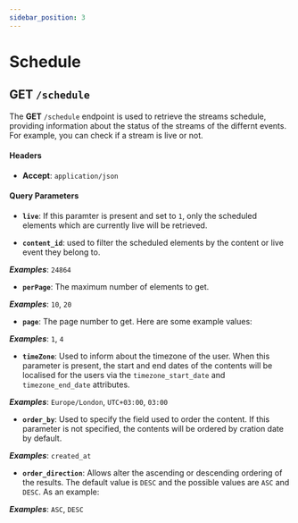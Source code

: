 ```yaml
---
sidebar_position: 3
---
```


# Schedule

## GET `/schedule`

The **GET** `/schedule` endpoint is used to retrieve the streams schedule, providing information about the status of the streams of the differnt events. For example, you can check if a stream is live or not. 

#### Headers

* **Accept**: `application/json`

#### Query Parameters

* **`live`**: If this paramter is present and set to `1`, only the scheduled elements which are currently live will be retrieved.

* **`content_id`**: used to filter the scheduled elements by the content or live event they belong to.

 ***Examples***: `24864`

* **`perPage`**: The maximum number of elements to get.

 ***Examples***: `10`, `20`

 * **`page`**: The page number to get. Here are some example values:

 ***Examples***: `1`, `4`

* **`timeZone`**: Used to inform about the timezone of the user. When this parameter is present, the start and end dates of the contents will be localised for the users via the `timezone_start_date` and `timezone_end_date` attributes.

 ***Examples***: `Europe/London`, `UTC+03:00`, `03:00`

* **`order_by`**: Used to specify the field used to order the content. If this parameter is not specified, the contents will be ordered by cration date by default.

 ***Examples***: `created_at`

* **`order_direction`**: Allows alter the ascending or descending ordering of the results. The default value is `DESC` and the possible values are `ASC` and `DESC`. As an example:

 ***Examples***: `ASC`, `DESC`